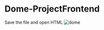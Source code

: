 # Dome-ProjectFrontend

Save the file and open HTML
![dome](https://user-images.githubusercontent.com/21310455/150865486-b06b33da-1740-426c-8ed7-265bb1cbc9ba.png)
